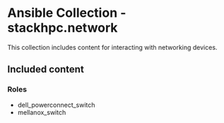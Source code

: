# Ansible Collection - stackhpc.network

This collection includes content for interacting with networking devices.

## Included content

### Roles

* dell_powerconnect_switch
* mellanox_switch
